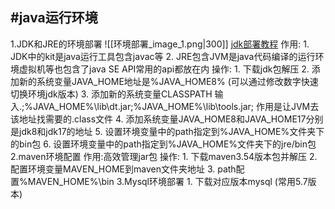 ## #java运行环境
1.JDK和JRE的环境部署
	![[环境部署_image_1.png|300]]
	[jdk部署教程](https://www.cnblogs.com/interdrp/p/17068514.html)
	作用: 
	1. JDK中的kit是java运行工具包含javac等
	2. JRE包含JVM是java代码编译的运行环境虚拟机等也包含了java SE API常用的api都放在内
	操作:
	1. 下载jdk包解压
	2. 添加新的系统变量JAVA_HOME地址是%JAVA_HOME8%  (可以通过修改数字快速切换环境jdk版本)
		3. 添加新的系统变量CLASSPATH   输入.;%JAVA_HOME%\lib\dt.jar;%JAVA_HOME%\lib\tools.jar;   作用是让JVM去该地址找需要的.class文件
		4. 添加系统变量JAVA_HOME8和JAVA_HOME17分别是jdk8和jdk17的地址
		5. 设置环境变量中的path指定到%JAVA_HOME%文件夹下的bin包
		6. 设置环境变量中的path指定到%JAVA_HOME%文件夹下的jre/bin包
2.maven环境配置
	作用:高效管理jar包
	操作:
	1. 下载maven3.54版本包并解压
	2. 配置环境变量MAVEN_HOME到maven文件夹地址
	3. path配置%MAVEN_HOME%\bin
3.Mysql环境部署
	1. 下载对应版本mysql  (常用5.7版本)
